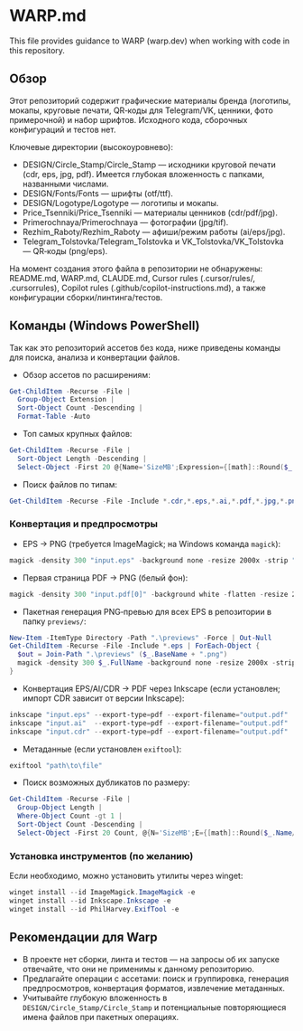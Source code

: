 # WARP.md

This file provides guidance to WARP (warp.dev) when working with code in this repository.

## Обзор

Этот репозиторий содержит графические материалы бренда (логотипы, мокапы, круговые печати, QR‑коды для Telegram/VK, ценники, фото примерочной) и набор шрифтов. Исходного кода, сборочных конфигураций и тестов нет.

Ключевые директории (высокоуровнево):
- DESIGN/Circle_Stamp/Circle_Stamp — исходники круговой печати (cdr, eps, jpg, pdf). Имеется глубокая вложенность с папками, названными числами.
- DESIGN/Fonts/Fonts — шрифты (otf/ttf).
- DESIGN/Logotype/Logotype — логотипы и мокапы.
- Price_Tsenniki/Price_Tsenniki — материалы ценников (cdr/pdf/jpg).
- Primerochnaya/Primerochnaya — фотографии (jpg/tif).
- Rezhim_Raboty/Rezhim_Raboty — афиши/режим работы (ai/eps/jpg).
- Telegram_Tolstovka/Telegram_Tolstovka и VK_Tolstovka/VK_Tolstovka — QR‑коды (png/eps).

На момент создания этого файла в репозитории не обнаружены: README.md, WARP.md, CLAUDE.md, Cursor rules (.cursor/rules/, .cursorrules), Copilot rules (.github/copilot-instructions.md), а также конфигурации сборки/линтинга/тестов.

## Команды (Windows PowerShell)

Так как это репозиторий ассетов без кода, ниже приведены команды для поиска, анализа и конвертации файлов.

- Обзор ассетов по расширениям:

```powershell
Get-ChildItem -Recurse -File |
  Group-Object Extension |
  Sort-Object Count -Descending |
  Format-Table -Auto
```

- Топ самых крупных файлов:

```powershell
Get-ChildItem -Recurse -File |
  Sort-Object Length -Descending |
  Select-Object -First 20 @{Name='SizeMB';Expression={[math]::Round($_.Length/1MB,2)}}, FullName
```

- Поиск файлов по типам:

```powershell
Get-ChildItem -Recurse -File -Include *.cdr,*.eps,*.ai,*.pdf,*.jpg,*.png,*.tif
```

### Конвертация и предпросмотры

- EPS → PNG (требуется ImageMagick; на Windows команда `magick`):

```powershell
magick -density 300 "input.eps" -background none -resize 2000x -strip "output.png"
```

- Первая страница PDF → PNG (белый фон):

```powershell
magick -density 300 "input.pdf[0]" -background white -flatten -resize 2000x -strip "output.png"
```

- Пакетная генерация PNG‑превью для всех EPS в репозитории в папку `previews/`:

```powershell
New-Item -ItemType Directory -Path ".\previews" -Force | Out-Null
Get-ChildItem -Recurse -File -Include *.eps | ForEach-Object {
  $out = Join-Path ".\previews" ($_.BaseName + ".png")
  magick -density 300 $_.FullName -background none -resize 2000x -strip $out
}
```

- Конвертация EPS/AI/CDR → PDF через Inkscape (если установлен; импорт CDR зависит от версии Inkscape):

```powershell
inkscape "input.eps" --export-type=pdf --export-filename="output.pdf"
inkscape "input.ai"  --export-type=pdf --export-filename="output.pdf"
inkscape "input.cdr" --export-type=pdf --export-filename="output.pdf"
```

- Метаданные (если установлен `exiftool`):

```powershell
exiftool "path\to\file"
```

- Поиск возможных дубликатов по размеру:

```powershell
Get-ChildItem -Recurse -File |
  Group-Object Length |
  Where-Object Count -gt 1 |
  Sort-Object Count -Descending |
  Select-Object -First 20 Count, @{N='SizeMB';E={[math]::Round($_.Name/1MB,2)}}
```

### Установка инструментов (по желанию)

Если необходимо, можно установить утилиты через winget:

```powershell
winget install --id ImageMagick.ImageMagick -e
winget install --id Inkscape.Inkscape -e
winget install --id PhilHarvey.ExifTool -e
```

## Рекомендации для Warp

- В проекте нет сборки, линта и тестов — на запросы об их запуске отвечайте, что они не применимы к данному репозиторию.
- Предлагайте операции с ассетами: поиск и группировка, генерация предпросмотров, конвертация форматов, извлечение метаданных.
- Учитывайте глубокую вложенность в `DESIGN/Circle_Stamp/Circle_Stamp` и потенциальные повторяющиеся имена файлов при пакетных операциях.
